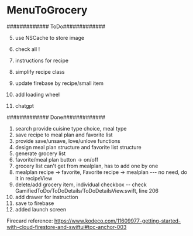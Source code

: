 # MenuToGrocery

#############
ToDo#############

5. use NSCache to store image
7. check all ! 
12. instructions for recipe
13. simplify recipe class
14. update firebase by recipe/small item

16. add loading wheel
17. chatgpt



#############
Done#############
1. search provide cuisine type choice, meal type
2. save recipe to meal plan and favorite list
0. provide save/unsave, love/unlove functions 
1. design meal plan structure and favorite list structure
3. generate grocery list
8. favorite/meal plan button -> on/off
9. grocery list can't get from mealplan, has to add one by one
10. mealplan recipe -> favorite,  Favorite recipe -> mealplan --- no need, do it in recipeView
11. delete/add grocery item, individual checkbox  -- check GamifiedToDo/ToDoDetails/ToDoDetailsView.swift, line 206
15. add drawer for instruction
4. save to firebase
6. added launch screen



Firecard reference: https://www.kodeco.com/11609977-getting-started-with-cloud-firestore-and-swiftui#toc-anchor-003

